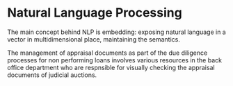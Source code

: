 # Natural Language Processing

The main concept behind NLP is embedding: exposing natural language in a vector in multidimensional place, maintaining the semantics.

The management of appraisal documents as part of the due diligence processes for non performing loans involves various resources in the back office department who are respnsible for visually checking the appraisal documents of judicial auctions.



